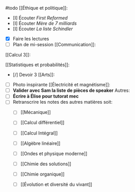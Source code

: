 #todo
[[Éthique et politique]]:
- [I] Écouter *First Reformed*
- [I] Écouter *Mère de 7 milliards*
- [I] Écouter *La liste Schindler*
- [x] Faire les lectures
- [ ] Plan de mi-session
[[Communication]]:

[[Calcul 3]]:

[[Statistiques et probabilités]]:
- [/] Devoir 3
[[Arts]]:
- [ ] Photo inspirante
[[Électricité et magnétisme]]:
- [ ] **Valider avec Sam la liste de pièces de speaker**
Autres:
- [ ] **Écrire à Élise pour tutorat mec**
- [ ] Retranscrire les notes des autres matières soit:
	- [ ] [[Mécanique]]
	- [ ] [[Calcul différentiel]]
	- [ ] [[Calcul Intégral]]
	- [ ] [[Algèbre linéaire]]
	- [ ] [[Ondes et physique moderne]]
	- [ ] [[Chimie des solutions]]
	- [ ] [[Chimie organique]]
	- [ ] [[Évolution et diversité du vivant]]

